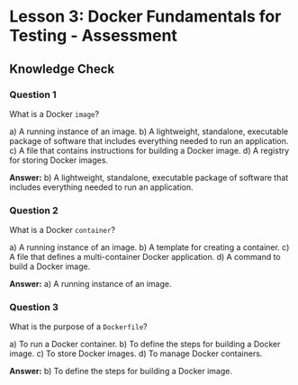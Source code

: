 # Lesson 3: Docker Fundamentals for Testing - Assessment

## Knowledge Check

### Question 1
What is a Docker `image`?

a) A running instance of an image.
b) A lightweight, standalone, executable package of software that includes everything needed to run an application.
c) A file that contains instructions for building a Docker image.
d) A registry for storing Docker images.

**Answer:** b) A lightweight, standalone, executable package of software that includes everything needed to run an application.

### Question 2
What is a Docker `container`?

a) A running instance of an image.
b) A template for creating a container.
c) A file that defines a multi-container Docker application.
d) A command to build a Docker image.

**Answer:** a) A running instance of an image.

### Question 3
What is the purpose of a `Dockerfile`?

a) To run a Docker container.
b) To define the steps for building a Docker image.
c) To store Docker images.
d) To manage Docker containers.

**Answer:** b) To define the steps for building a Docker image.